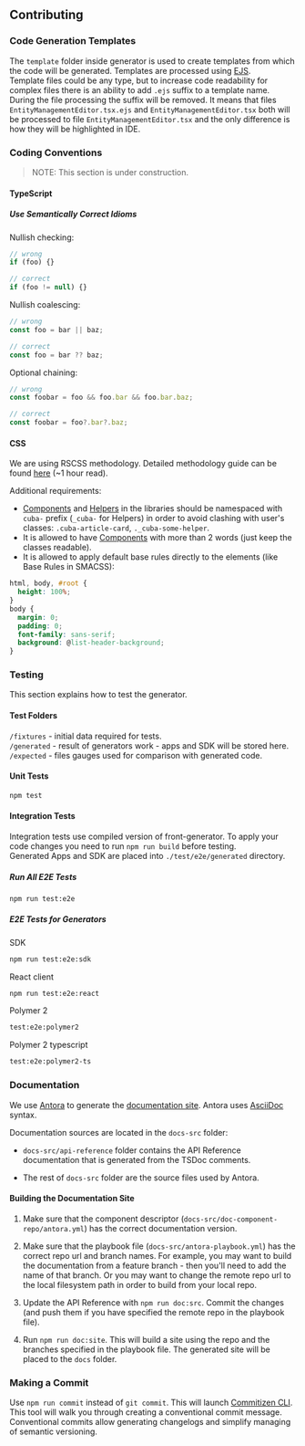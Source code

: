 ## Contributing

<a name="react-client-templates"/>

### Code Generation Templates
The ```template``` folder inside generator is used to create templates from which the code will be generated. 
Templates are processed using [EJS](https://ejs.co/). 
<br>
Template files could be any type,
but to increase code readability for complex files there is an ability to add ```.ejs``` suffix to a template name.
During the file processing the suffix will be removed. 
It means that files ```EntityManagementEditor.tsx.ejs``` and ```EntityManagementEditor.tsx``` both will be processed to file
```EntityManagementEditor.tsx``` and the only difference is how they will be highlighted in IDE. 

<a name="react-client-testing"/>

### Coding Conventions

> NOTE: This section is under construction.

#### TypeScript

##### Use Semantically Correct Idioms

Nullish checking:

```typescript
// wrong
if (foo) {}

// correct
if (foo != null) {}
``` 

Nullish coalescing:

```typescript
// wrong
const foo = bar || baz;

// correct
const foo = bar ?? baz;
```

Optional chaining:

```typescript
// wrong
const foobar = foo && foo.bar && foo.bar.baz;

// correct
const foobar = foo?.bar?.baz;
```

#### CSS

We are using RSCSS methodology. Detailed methodology guide can be found [here](https://rscss.io) (~1 hour read).

Additional requirements:

- [Components](https://rscss.io/components.html) and [Helpers](https://rscss.io/helpers.html) in the libraries should be namespaced with `cuba-` prefix (`_cuba-` for Helpers) in order to avoid clashing with user's classes: `.cuba-article-card`, `._cuba-some-helper`.
-  It is allowed to have [Components](https://rscss.io/components.html) with more than 2 words (just keep the classes readable).
- It is allowed to apply default base rules directly to the elements (like Base Rules in SMACSS):

```css
html, body, #root {
  height: 100%;
}
body {
  margin: 0;
  padding: 0;
  font-family: sans-serif;
  background: @list-header-background;
}
```

### Testing

This section explains how to test the generator.

#### Test Folders

`/fixtures` - initial data required for tests.<br>
`/generated` - result of generators work - apps and SDK will be stored here.<br>
`/expected` - files gauges used for comparison with generated code.<br>

#### Unit Tests
```bash
npm test
```

#### Integration Tests
Integration tests use compiled version of front-generator. To apply your code changes you need to run ```npm run build``` before testing.
<br>
Generated Apps and SDK are placed into ```./test/e2e/generated``` directory.

##### Run All E2E Tests
```bash
npm run test:e2e
```

##### E2E Tests for Generators
SDK
```bash
npm run test:e2e:sdk
```
React client
```bash
npm run test:e2e:react
```
Polymer 2
```bash
test:e2e:polymer2
```
Polymer 2 typescript
```bash
test:e2e:polymer2-ts
```

<a name="commits"/>

### Documentation

We use [Antora](https://antora.org/) to generate the [documentation site](https://doc.cuba-platform.com/frontend). Antora uses [AsciiDoc](http://asciidoc.org/) syntax.

Documentation sources are located in the `docs-src` folder:

- `docs-src/api-reference` folder contains the API Reference documentation that is generated from the TSDoc comments.

- The rest of `docs-src` folder are the source files used by Antora.

#### Building the Documentation Site

1. Make sure that the component descriptor (`docs-src/doc-component-repo/antora.yml`) has the correct documentation version.

2. Make sure that the playbook file (`docs-src/antora-playbook.yml`) has the correct repo url and branch names. For example, you may want to build the documentation from a feature branch - then you'll need to add the name of that branch. Or you may want to change the remote repo url to the local filesystem path in order to build from your local repo.

3. Update the API Reference with `npm run doc:src`. Commit the changes (and push them if you have specified the remote repo in the playbook file).

4. Run `npm run doc:site`. This will build a site using the repo and the branches specified in the playbook file. The generated site will be placed to the `docs` folder.  

### Making a Commit

Use `npm run commit` instead of `git commit`. This will launch [Commitizen CLI](https://github.com/commitizen/cz-cli). This tool will walk you through creating a conventional commit message. Conventional commits allow generating changelogs and simplify managing of semantic versioning.
